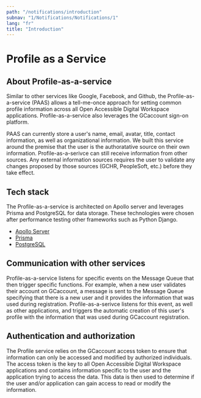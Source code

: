 ```yaml
---
path: "/notifications/introduction"
subnav: "1/Notifications/Notifications/1"
lang: "fr"
title: "Introduction"
---
```


<helmet>
<title> Profile - Profile as a Service </title>
</helmet>

# Profile as a Service

## About Profile-as-a-service

Similar to other services like Google, Facebook, and Github, the Profile-as-a-service (PAAS) allows a tell-me-once approach for setting common profile information across all Open Accessible Digital Workspace applications. Profile-as-a-service also leverages the GCaccount sign-on platform.

PAAS can currently store a user's name, email, avatar, title, contact information, as well as organizational information.  We built this service around the premise that the user is the authoratative source on their own information.  Profile-as-a-serivce can still receive information from other sources.  Any external information sources requires  the user to validate any changes proposed by those sources (GCHR, PeopleSoft, etc.) before they take effect.

## Tech stack

The Profile-as-a-service is architected on Apollo server and leverages Prisma and PostgreSQL for data storage.  These technologies were chosen after performance testing other frameworks such as Python Django.

* [Apollo Server](https://www.apollographql.com/docs/apollo-server/)
* [Prisma](https://www.prisma.io/)
* [PostgreSQL](https://www.postgresql.org/)

## Communication with other services

Profile-as-a-service listens for specific events on the Message Queue that then trigger specific functions.  For example, when a new user validates their account on GCaccount, a message is sent to the Message Queue specifying that there is a new user and it provides the information that was used during registration.  Profile-as-a-serivce listens for this event, as well as other applications, and triggers the automatic creation of this user's profile with the information that was used during GCaccount registration.

## Authentication and authorization

The Profile service relies on the GCaccount access token to ensure that information can only be accessed and modified by authorized individuals. The access token is the key to all Open Accessible Digital Workspace applications and contains information specific to the user and the application trying to access the data. This data is then used to determine if the user and/or application can gain access to read or modify the information.
